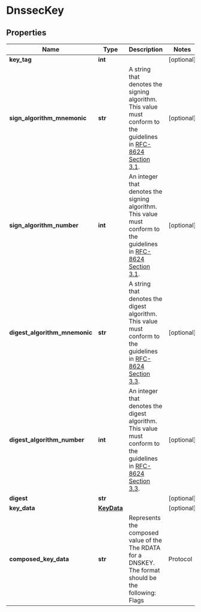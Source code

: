 # DnssecKey

## Properties
| Name | Type | Description | Notes |
| ------------ | ------------- | ------------- | ------------- |
| **key_tag** | **int** |  | [optional]  |
| **sign_algorithm_mnemonic** | **str** | A string that denotes the signing algorithm. This value must conform to the guidelines in [RFC-8624 Section 3.1](https://datatracker.ietf.org/doc/html/rfc8624#section-3.1).  | [optional]  |
| **sign_algorithm_number** | **int** | An integer that denotes the signing algorithm. This value must conform to the guidelines in [RFC-8624 Section 3.1](https://datatracker.ietf.org/doc/html/rfc8624#section-3.1).  | [optional]  |
| **digest_algorithm_mnemonic** | **str** | A string that denotes the digest algorithm. This value must conform to the guidelines in [RFC-8624 Section 3.3](https://datatracker.ietf.org/doc/html/rfc8624#section-3.3).  | [optional]  |
| **digest_algorithm_number** | **int** | An integer that denotes the digest algorithm. This value must conform to the guidelines in [RFC-8624 Section 3.3](https://datatracker.ietf.org/doc/html/rfc8624#section-3.3).  | [optional]  |
| **digest** | **str** |  | [optional]  |
| **key_data** | [**KeyData**](KeyData.md) |  | [optional]  |
| **composed_key_data** | **str** | Represents the composed value of the The RDATA for a DNSKEY. The format should be the following: Flags | Protocol | Algorithm | Public Key The values must conform to the guidelines in [RFC-4034 Section 2.1](https://www.rfc-editor.org/rfc/rfc4034#section-2.1).  | [optional]  |


